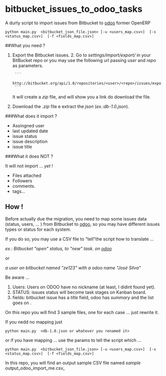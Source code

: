 # bitbucket_issues_to_odoo_tasks

A durty script to import issues from Bitbucket to [odoo]  former OpenERP


    python main.py  <bitbucket_json_file.json> [-u <users_map.csv>]  [-s <status_map.csv>]  [-f <fields_map.csv>]


##What you need ?

1. Export the  Bitbucket issues.
    2. Go to  _settings/import/export/_  in your  BitBucket repo or  you may use the following url passing _user_ and _repo_ as parameters.

        ```
        http://bitbucket.org/api/1.0/repositories/<user>/<repo>/issues/export/zip
        ```

    It will create a _zip_ file, and will show you a link do download the file.

2. Download the _.zip_ file e extract the _json_ (_ex.:db-1.0.json_).

###What does it import ?
 -  Assingned user
 -  last updated date
 -  issue status
 -  issue description
 -  issue title

###What it does NOT ?

It will not import ... _yet_ !
 - Files attached
 - Followers  
 - comments.
 - tags...

## How !

Before actually due the migration, you need to map some issues data (status, users, ... ) from Bitbucket to [odoo], so you may have different issues types or status for each system.

If you do so, you may use a CSV file to "tell"the script how to translate ...

_ex.: Bitbucket "open" status, to "new" task. on [odoo]_

or

_a user on bitbucket named "ze123" with a odoo name "José Silva"_

Be aware ...

1. Users: Users on ODOO have no nickname (at least, I didint found yet).
2. STATUS: issues status will become task stages on Kanban board.
3. fields: bitbucket issue has a _title_ field, odoo has _summary_  and the list goes on .

On this repo you will find 3 sample files, one for each case ... just rewrite it.

If you nedd no mapping just

    python main.py  <db-1.0.json or whatever you renamed it>

or if you have mapping  ... use the params to tell the script which ...

    python main.py  <bitbucket_json_file.json> [-u <users_map.csv>]  [-s <status_map.csv>]  [-f <fields_map.csv>]

In this repo, you will find an output sample CSV file named _sample_  output_odoo_import_me.csv_

[odoo]: Http://www.odooo.com "odoo site"
